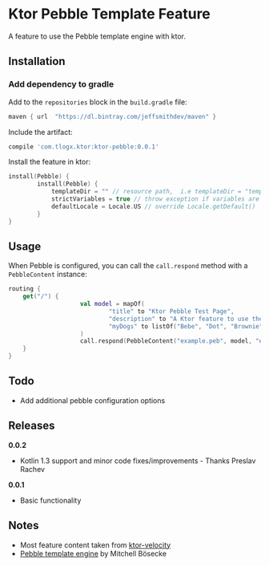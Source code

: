 # Ktor Pebble Template Feature

A feature to use the Pebble template engine with ktor. 

## Installation

### Add dependency to gradle

Add to the `repositories` block in the `build.gradle` file:

```groovy
maven { url  "https://dl.bintray.com/jeffsmithdev/maven" }
```

Include the artifact:

```groovy
compile 'com.tlogx.ktor:ktor-pebble:0.0.1'
```

Install the feature in ktor:

```kotlin
install(Pebble) {
        install(Pebble) {
            templateDir = "" // resource path,  i.e templateDir = "templates/"
            strictVariables = true // throw exception if variables are missing
            defaultLocale = Locale.US // override Locale.getDefault()
        }
}
```

## Usage

When Pebble is configured, you can call the `call.respond` method with a `PebbleContent` instance: 

```kotlin
routing {
    get("/") {
                    val model = mapOf(
                            "title" to "Ktor Pebble Test Page",
                            "description" to "A Ktor feature to use the pebble template engine by Mitchell Bösecke",
                            "myDogs" to listOf("Bebe", "Dot", "Brownie", "Bella")
                    )
                    call.respond(PebbleContent("example.peb", model, "e"))
    }
}
```

## Todo

- Add additional pebble configuration options

## Releases

**0.0.2**
- Kotlin 1.3 support and minor code fixes/improvements - Thanks Preslav Rachev

**0.0.1**
- Basic functionality

## Notes

- Most feature content taken from [ktor-velocity](https://ktor.io/features/templates/velocity.html)
- [Pebble template engine](http://www.mitchellbosecke.com/pebble/home) by Mitchell Bösecke
